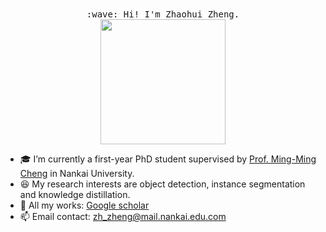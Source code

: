 <p align="center">
  <br><br>
  <samp>
    :wave: Hi! I'm Zhaohui Zheng.<br>
    <img src="https://gimg2.baidu.com/image_search/src=http%3A%2F%2Ftva1.sinaimg.cn%2Flarge%2F6e3e5b9bgy1g3gu3otp26g208r08qe6r.gif&refer=http%3A%2F%2Ftva1.sinaimg.cn&app=2002&size=f9999,10000&q=a80&n=0&g=0n&fmt=auto?sec=1654960741&t=2480fea45ef416335964138e58cf2ccc" width="200px" align="center">
  </samp>
</p>

- :mortar_board: I’m currently a first-year PhD student supervised by [Prof. Ming-Ming Cheng](https://mmcheng.net) in Nankai University.
- :laughing: My research interests are object detection, instance segmentation and knowledge distillation.
- :page_with_curl: All my works: [Google scholar](https://scholar.google.com/citations?user=0X71NDYAAAAJ&hl=zh-CN&oi=ao)
- :mailbox: Email contact: zh_zheng@mail.nankai.edu.com
